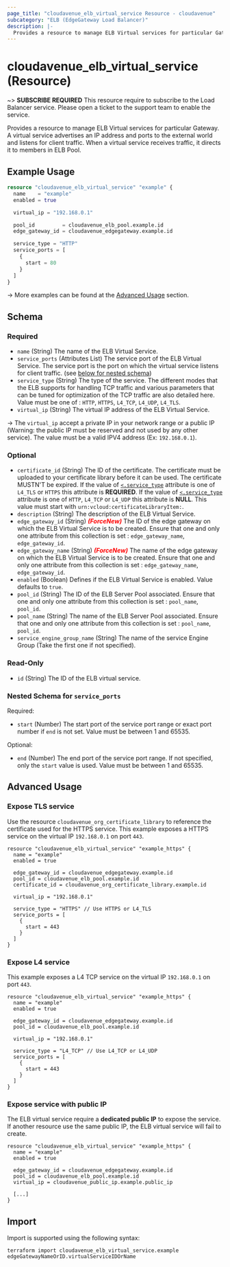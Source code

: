 ```yaml
---
page_title: "cloudavenue_elb_virtual_service Resource - cloudavenue"
subcategory: "ELB (EdgeGateway Load Balancer)"
description: |-
  Provides a resource to manage ELB Virtual services for particular Gateway. A virtual service advertises an IP address and ports to the external world and listens for client traffic. When a virtual service receives traffic, it directs it to members in ELB Pool.
---
```


# cloudavenue_elb_virtual_service (Resource)

 ~> **SUBSCRIBE REQUIRED** This resource require to subscribe to the Load Balancer service. Please open a ticket to the support team to enable the service.

Provides a resource to manage ELB Virtual services for particular Gateway. A virtual service advertises an IP address and ports to the external world and listens for client traffic. When a virtual service receives traffic, it directs it to members in ELB Pool.

## Example Usage

```terraform
resource "cloudavenue_elb_virtual_service" "example" {
  name    = "example"
  enabled = true

  virtual_ip = "192.168.0.1"

  pool_id         = cloudavenue_elb_pool.example.id
  edge_gateway_id = cloudavenue_edgegateway.example.id

  service_type = "HTTP"
  service_ports = [
    {
      start = 80
    }
  ]
}
```
 -> More examples can be found at the [Advanced Usage](#advanced-usage) section.


<!-- schema generated by tfplugindocs -->
## Schema

### Required

- `name` (String) The name of the ELB Virtual Service.
- `service_ports` (Attributes List) The service port of the ELB Virtual Service. The service port is the port on which the virtual service listens for client traffic. (see [below for nested schema](#nestedatt--service_ports))
- `service_type` (String) The type of the service. The different modes that the ELB supports for handling TCP traffic and various parameters that can be tuned for optimization of the TCP traffic are also detailed here. Value must be one of : `HTTP`, `HTTPS`, `L4_TCP`, `L4_UDP`, `L4_TLS`.
- `virtual_ip` (String) The virtual IP address of the ELB Virtual Service. 

 -> The `virtual_ip` accept a private IP in your network range or a public IP (Warning: the public IP must be reserved and not used by any other service). The value must be a valid IPV4 address (Ex: `192.168.0.1`).

### Optional

- `certificate_id` (String) The ID of the certificate. The certificate must be uploaded to your certificate library before it can be used. The certificate MUSTN'T be expired. If the value of [`<.service_type`](#<.service_type) attribute is one of `L4_TLS` or `HTTPS` this attribute is **REQUIRED**. If the value of [`<.service_type`](#<.service_type) attribute is one of `HTTP`, `L4_TCP` or `L4_UDP` this attribute is **NULL**. This value must start with `urn:vcloud:certificateLibraryItem:`.
- `description` (String) The description of the ELB Virtual Service.
- `edge_gateway_id` (String) <i style="color:red;font-weight: bold">(ForceNew)</i> The ID of the edge gateway on which the ELB Virtual Service is to be created. Ensure that one and only one attribute from this collection is set : `edge_gateway_name`, `edge_gateway_id`.
- `edge_gateway_name` (String) <i style="color:red;font-weight: bold">(ForceNew)</i> The name of the edge gateway on which the ELB Virtual Service is to be created. Ensure that one and only one attribute from this collection is set : `edge_gateway_name`, `edge_gateway_id`.
- `enabled` (Boolean) Defines if the ELB Virtual Service is enabled. Value defaults to `true`.
- `pool_id` (String) The ID of the ELB Server Pool associated. Ensure that one and only one attribute from this collection is set : `pool_name`, `pool_id`.
- `pool_name` (String) The name of the ELB Server Pool associated. Ensure that one and only one attribute from this collection is set : `pool_name`, `pool_id`.
- `service_engine_group_name` (String) The name of the service Engine Group (Take the first one if not specified).

### Read-Only

- `id` (String) The ID of the ELB virtual service.

<a id="nestedatt--service_ports"></a>
### Nested Schema for `service_ports`

Required:

- `start` (Number) The start port of the service port range or exact port number if `end` is not set. Value must be between 1 and 65535.

Optional:

- `end` (Number) The end port of the service port range. If not specified, only the `start` value is used. Value must be between 1 and 65535.

## Advanced Usage

### Expose TLS service

Use the resource `cloudavenue_org_certificate_library` to reference the certificate used for the HTTPS service.
This example exposes a HTTPS service on the virtual IP `192.168.0.1` on port `443`.

```hcl
resource "cloudavenue_elb_virtual_service" "example_https" {
  name = "example"
  enabled = true
  
  edge_gateway_id = cloudavenue_edgegateway.example.id
  pool_id = cloudavenue_elb_pool.example.id
  certificate_id = cloudavenue_org_certificate_library.example.id

  virtual_ip = "192.168.0.1"

  service_type = "HTTPS" // Use HTTPS or L4_TLS
  service_ports = [
    {
      start = 443
    }
  ]
}
```

### Expose L4 service

This example exposes a L4 TCP service on the virtual IP `192.168.0.1` on port `443`.

```hcl
resource "cloudavenue_elb_virtual_service" "example_https" {
  name = "example"
  enabled = true

  edge_gateway_id = cloudavenue_edgegateway.example.id
  pool_id = cloudavenue_elb_pool.example.id

  virtual_ip = "192.168.0.1"

  service_type = "L4_TCP" // Use L4_TCP or L4_UDP
  service_ports = [
    {
      start = 443
    }
  ]
}
```

### Expose service with public IP

The ELB virtual service require a **dedicated public IP** to expose the service.
If another resource use the same public IP, the ELB virtual service will fail to create.

```hcl
resource "cloudavenue_elb_virtual_service" "example_https" {
  name = "example"
  enabled = true

  edge_gateway_id = cloudavenue_edgegateway.example.id
  pool_id = cloudavenue_elb_pool.example.id
  virtual_ip = cloudavenue_public_ip.example.public_ip

  [...]
}
```

## Import

Import is supported using the following syntax:
```shell
terraform import cloudavenue_elb_virtual_service.example edgeGatewayNameOrID.virtualServiceIDOrName
```